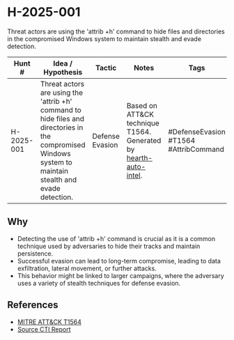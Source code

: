 # H-2025-001

Threat actors are using the 'attrib +h' command to hide files and directories in the compromised Windows system to maintain stealth and evade detection.

| Hunt #       | Idea / Hypothesis                                                      | Tactic         | Notes                                                                              | Tags                           | Submitter           |
|--------------|-------------------------------------------------------------------------|----------------|------------------------------------------------------------------------------------|--------------------------------|---------------------|
| H-2025-001    | Threat actors are using the 'attrib +h' command to hide files and directories in the compromised Windows system to maintain stealth and evade detection. | Defense Evasion | Based on ATT&CK technique T1564. Generated by [hearth-auto-intel](https://github.com/THORCollective/HEARTH). | #DefenseEvasion #T1564 #AttribCommand | [Sydney Marrone](https://www.linkedin.com/in/sydneymarrone/) |

## Why
- Detecting the use of 'attrib +h' command is crucial as it is a common technique used by adversaries to hide their tracks and maintain persistence. 
- Successful evasion can lead to long-term compromise, leading to data exfiltration, lateral movement, or further attacks.
- This behavior might be linked to larger campaigns, where the adversary uses a variety of stealth techniques for defense evasion.

## References
- [MITRE ATT&CK T1564](https://attack.mitre.org/techniques/T1564/)
- [Source CTI Report](https://www.huntress.com/blog/inside-bluenoroff-web3-intrusion-analysis)
